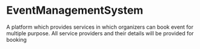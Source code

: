 # EventManagementSystem
A platform which provides services in which organizers can book event for multiple purpose. All service providers and their details will be provided for booking
